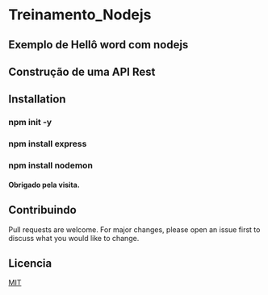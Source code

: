 # Treinamento_Nodejs

## Exemplo de Hellô word com nodejs
## Construção de uma API Rest 

## Installation

### npm init -y
### npm install express
### npm install nodemon
#### Obrigado pela visita.
## Contribuindo
Pull requests are welcome. For major changes, please open an issue first to discuss what you would like to change.

## Licencia
[MIT](https://choosealicense.com/licenses/mit/)
